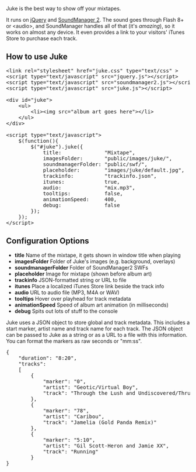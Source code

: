 Juke is the best way to show off your mixtapes.

It runs on [jQuery](http://jquery.com/) and [SoundManager 2](http://www.schillmania.com/projects/soundmanager2/). The sound goes through Flash 8+ or &lt;audio&gt;, and SoundManager handles all of that (it's *amazing*), so it works on almost any device. It even provides a link to your visitors' iTunes Store to purchase each track.

How to use Juke
---------------

<pre>
&lt;link rel=&quot;stylesheet&quot; href=&quot;juke.css&quot; type=&quot;text/css&quot; &gt;
&lt;script type=&quot;text/javascript&quot; src=&quot;jquery.js&quot;&gt;&lt;/script&gt;
&lt;script type=&quot;text/javascript&quot; src=&quot;soundmanager2.js&quot;&gt;&lt;/script&gt;
&lt;script type=&quot;text/javascript&quot; src=&quot;juke.js&quot;&gt;&lt;/script&gt;

&lt;div id=&quot;juke&quot;&gt;
	&lt;ul&gt;
		&lt;li&gt;&lt;img src=&quot;album art goes here&quot;&gt;&lt;/li&gt;
	&lt;/ul&gt;
&lt;/div&gt;

&lt;script type=&quot;text/javascript&quot;&gt;
	$(function(){
		$(&quot;#juke&quot;).juke({
			title: 				&quot;Mixtape&quot;,
			imagesFolder: 		&quot;public/images/juke/&quot;, 	
			soundmanagerFolder: &quot;public/swf/&quot;,			 
			placeholder: 		&quot;images/juke/default.jpg&quot;,
			trackinfo: 			&quot;trackinfo.json&quot;,	
			itunes:             true,
			audio: 				&quot;mix.mp3&quot;,				 
			tooltips: 			false,								 
			animationSpeed: 	400,								 
			debug: 				false								 
		});
	});
&lt;/script&gt;
</pre>

Configuration Options
---------------------

- **title** Name of the mixtape, it gets shown in window title when playing
- **imagesFolder** Folder of Juke's images (e.g. background, overlays)
- **soundmanagerFolder** Folder of SoundManager2 SWFs
- **placeholder** Image for mixtape (shown before album art)
- **trackinfo** JSON-formatted string or URL to file
- **itunes** Place a localized iTunes Store link beside the track info
- **audio** URL to audio file (MP3, M4A or WAV)
- **tooltips** Hover over playhead for track metadata
- **animationSpeed** Speed of album art animation (in milliseconds)
- **debug** Spits out lots of stuff to the console

Juke uses a JSON object to store global and track metadata. This includes a start marker, artist name and track name for each track. The JSON object can be passed to Juke as a string or as a URL to a file with this information. You can format the markers as raw seconds or "mm:ss".

<pre>
{
	"duration": "8:20",
	"tracks":
	[
		{
			"marker": "0",
			"artist": "Geotic/Virtual Boy",
			"track": "Through the Lush and Undiscovered/Thrust"
		},
		{
			"marker": "78",
			"artist": "Caribou",
			"track": "Jamelia (Gold Panda Remix)"
		},
		{
			"marker": "5:10",
			"artist": "Gil Scott-Heron and Jamie XX",
			"track": "Running"
		}
}
</pre>